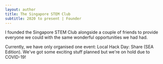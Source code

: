 ```yaml
---
layout: author
title: The Singapore STEM Club
subtitle: 2020 to present | Founder
---
```

I founded the Singapore STEM Club alongside a couple of friends to provide everyone we could with the same wonderful opportunities we had had.

Currently, we have only organised one event: Local Hack Day: Share (SEA Edition). We've got some exciting stuff planned but we're on hold due to COVID-19!